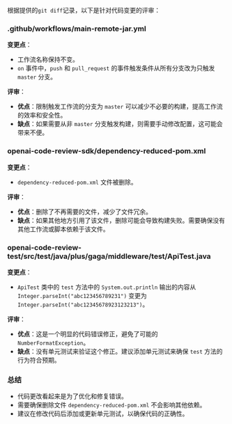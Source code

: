 根据提供的`git diff`记录，以下是针对代码变更的评审：

### .github/workflows/main-remote-jar.yml

**变更点**：
- 工作流名称保持不变。
- `on` 事件中，`push` 和 `pull_request` 的事件触发条件从所有分支改为只触发 `master` 分支。

**评审**：
- **优点**：限制触发工作流的分支为 `master` 可以减少不必要的构建，提高工作流的效率和安全性。
- **缺点**：如果需要从非 `master` 分支触发构建，则需要手动修改配置，这可能会带来不便。

### openai-code-review-sdk/dependency-reduced-pom.xml

**变更点**：
- `dependency-reduced-pom.xml` 文件被删除。

**评审**：
- **优点**：删除了不再需要的文件，减少了文件冗余。
- **缺点**：如果其他地方引用了该文件，删除可能会导致构建失败。需要确保没有其他工作流或脚本依赖于该文件。

### openai-code-review-test/src/test/java/plus/gaga/middleware/test/ApiTest.java

**变更点**：
- `ApiTest` 类中的 `test` 方法中的 `System.out.println` 输出的内容从 `Integer.parseInt("abc123456789231")` 变更为 `Integer.parseInt("abc12345678923123213")`。

**评审**：
- **优点**：这是一个明显的代码错误修正，避免了可能的 `NumberFormatException`。
- **缺点**：没有单元测试来验证这个修正。建议添加单元测试来确保 `test` 方法的行为符合预期。

### 总结
- 代码更改看起来是为了优化和修复错误。
- 需要确保删除文件 `dependency-reduced-pom.xml` 不会影响其他依赖。
- 建议在修改代码后添加或更新单元测试，以确保代码的正确性。